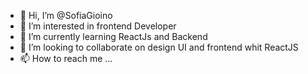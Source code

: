 - 👋 Hi, I’m @SofiaGioino
- 👀 I’m interested in frontend Developer
- 🌱 I’m currently learning ReactJs and Backend 
- 💞️ I’m looking to collaborate on design UI and frontend whit ReactJS
- 📫 How to reach me ...

<!---
SofiaGioino/SofiaGioino is a ✨ special ✨ repository because its `README.md` (this file) appears on your GitHub profile.
You can click the Preview link to take a look at your changes.
--->
